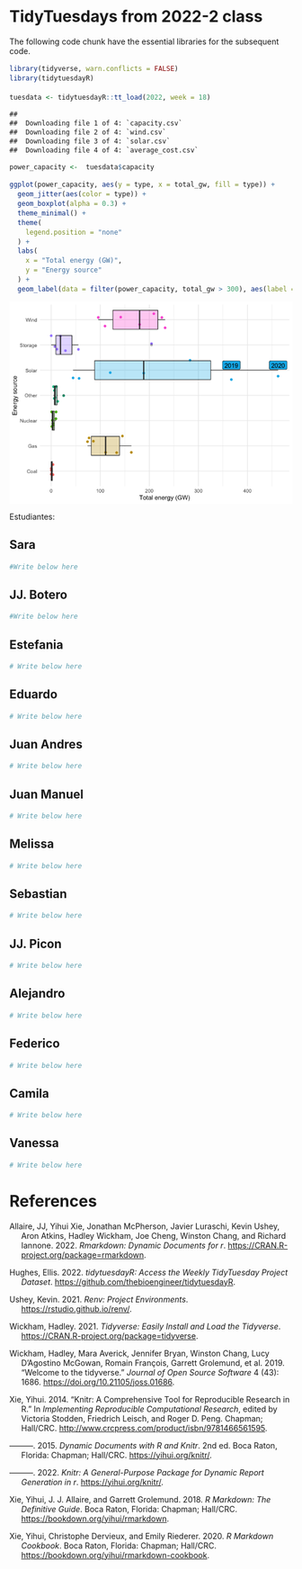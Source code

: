 TidyTuesdays from 2022-2 class
================

The following code chunk have the essential libraries for the subsequent
code.

``` r
library(tidyverse, warn.conflicts = FALSE)
library(tidytuesdayR)

tuesdata <- tidytuesdayR::tt_load(2022, week = 18)
```

    ## 
    ##  Downloading file 1 of 4: `capacity.csv`
    ##  Downloading file 2 of 4: `wind.csv`
    ##  Downloading file 3 of 4: `solar.csv`
    ##  Downloading file 4 of 4: `average_cost.csv`

``` r
power_capacity <-  tuesdata$capacity
```

``` r
ggplot(power_capacity, aes(y = type, x = total_gw, fill = type)) +
  geom_jitter(aes(color = type)) +
  geom_boxplot(alpha = 0.3) +
  theme_minimal() +
  theme(
    legend.position = "none"
  ) +
  labs(
    x = "Total energy (GW)",
    y = "Energy source"
  ) +
  geom_label(data = filter(power_capacity, total_gw > 300), aes(label = year), nudge_x = 0.1, nudge_y = 0.2)
```

<img src="README_files/figure-gfm/Ejemplo-1.png" style="display: block; margin: auto;" />

Estudiantes:

## Sara

``` r
#Write below here
```

## JJ. Botero

``` r
#Write below here
```

## Estefania

``` r
# Write below here
```

## Eduardo

``` r
# Write below here
```

## Juan Andres

``` r
# Write below here
```

## Juan Manuel

``` r
# Write below here
```

## Melissa

``` r
# Write below here
```

## Sebastian

``` r
# Write below here
```

## JJ. Picon

``` r
# Write below here
```

## Alejandro

``` r
# Write below here
```

## Federico

``` r
# Write below here
```

## Camila

``` r
# Write below here
```

## Vanessa

``` r
# Write below here
```

# References

<div id="refs" class="references csl-bib-body hanging-indent">

<div id="ref-R-rmarkdown" class="csl-entry">

Allaire, JJ, Yihui Xie, Jonathan McPherson, Javier Luraschi, Kevin
Ushey, Aron Atkins, Hadley Wickham, Joe Cheng, Winston Chang, and
Richard Iannone. 2022. *Rmarkdown: Dynamic Documents for r*.
<https://CRAN.R-project.org/package=rmarkdown>.

</div>

<div id="ref-R-tidytuesdayR" class="csl-entry">

Hughes, Ellis. 2022. *tidytuesdayR: Access the Weekly TidyTuesday
Project Dataset*. <https://github.com/thebioengineer/tidytuesdayR>.

</div>

<div id="ref-R-renv" class="csl-entry">

Ushey, Kevin. 2021. *Renv: Project Environments*.
<https://rstudio.github.io/renv/>.

</div>

<div id="ref-R-tidyverse" class="csl-entry">

Wickham, Hadley. 2021. *Tidyverse: Easily Install and Load the
Tidyverse*. <https://CRAN.R-project.org/package=tidyverse>.

</div>

<div id="ref-tidyverse2019" class="csl-entry">

Wickham, Hadley, Mara Averick, Jennifer Bryan, Winston Chang, Lucy
D’Agostino McGowan, Romain François, Garrett Grolemund, et al. 2019.
“Welcome to the <span class="nocase">tidyverse</span>.” *Journal of Open
Source Software* 4 (43): 1686. <https://doi.org/10.21105/joss.01686>.

</div>

<div id="ref-knitr2014" class="csl-entry">

Xie, Yihui. 2014. “Knitr: A Comprehensive Tool for Reproducible Research
in R.” In *Implementing Reproducible Computational Research*, edited by
Victoria Stodden, Friedrich Leisch, and Roger D. Peng. Chapman;
Hall/CRC. <http://www.crcpress.com/product/isbn/9781466561595>.

</div>

<div id="ref-knitr2015" class="csl-entry">

———. 2015. *Dynamic Documents with R and Knitr*. 2nd ed. Boca Raton,
Florida: Chapman; Hall/CRC. <https://yihui.org/knitr/>.

</div>

<div id="ref-R-knitr" class="csl-entry">

———. 2022. *Knitr: A General-Purpose Package for Dynamic Report
Generation in r*. <https://yihui.org/knitr/>.

</div>

<div id="ref-rmarkdown2018" class="csl-entry">

Xie, Yihui, J. J. Allaire, and Garrett Grolemund. 2018. *R Markdown: The
Definitive Guide*. Boca Raton, Florida: Chapman; Hall/CRC.
<https://bookdown.org/yihui/rmarkdown>.

</div>

<div id="ref-rmarkdown2020" class="csl-entry">

Xie, Yihui, Christophe Dervieux, and Emily Riederer. 2020. *R Markdown
Cookbook*. Boca Raton, Florida: Chapman; Hall/CRC.
<https://bookdown.org/yihui/rmarkdown-cookbook>.

</div>

</div>
